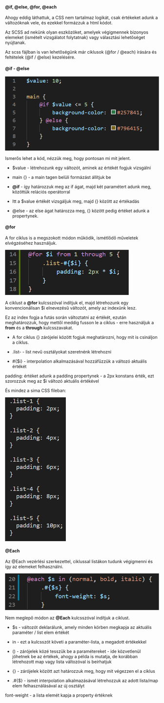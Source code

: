 #### @if, @else, @for, @each
Ahogy eddig láthattuk, a CSS nem tartalmaz logikát, csak értékeket adunk a változóknak vele, és ezekkel formázzuk a html kódot.

Az SCSS ad nekünk olyan eszközöket, amelyek végigmennek bizonyos elemeket (ismételt vizsgálatot folytatnak) vagy választási lehetőséget nyújtanak.

Az scss fájlban is van lehetőségünk már ciklusok (@for / @each) írására és feltételek (@if / @else) kezelésére.



#### @if - @else
![alt if-else](./img/if.PNG)

Ismerős lehet a kód, nézzük meg, hogy pontosan mi mit jelent.

- $value - létrehozunk egy változót, aminek az értékét fogjuk vizsgálni

- main {} - a main tagen belüli formázást állítjuk be

- **@if** - így határozzuk meg az if ágat, majd két paramétert adunk meg, közöttük relációs operátorral

- Itt a $value értékét vizsgáljuk meg, majd {} között az értékadás

- @else - az else ágat határozza meg, {} között pedig értéket adunk a propertynek.



#### @for
A for ciklus is a megszokott módon működik, ismétlődő műveletek elvégzéséhez használjuk.

![alt for](./img/for.PNG)

A ciklust a **@for** kulcsszóval indítjuk el, majd létrehozunk egy konvencionálisan $i elnevezésű változót, amely az indexünk lesz.

Ez az index fogja a futás során változtatni az értékét, ezután meghatározzuk, hogy mettől meddig fusson le a ciklus - erre használjuk a **from** és a **through** kulcsszavakat.

- A for ciklus {} zárójelei között fogjuk meghatározni, hogy mit is csináljon a ciklus.

- .list- - list nevű osztályokat szeretnénk létrehozni

- #{$i} - interpolation alkalmazásával hozzáfűzzük a változó aktuális értékét

padding: értéket adunk a padding propertynek - a 2px konstans érték, ezt szorozzuk meg az $i változó aktuális értékével

És mindez a sima CSS fileban:

![alt for2](./img/for2.PNG)



#### @Each
Az @Each vezérlési szerkezettel, ciklussal listákon tudunk végigmenni és így az elemeket felhasználni.

![alt each](./img/each.PNG)

Nem meglepő módon az **@Each** kulcsszóval indítjuk a ciklust.

- $s - változót deklarálunk, amely minden körben megkapja az aktuális paraméter / list elem értékét

- in - ezt a kulcsszót követi a paraméter-lista, a megadott értékekkel

- () - zárójelek közé tesszük be a paramétereket - ide közvetlenül jöhetnek be az értékek, ahogy a példa is mutatja, de korábban létrehozott map vagy lista változóval is beírhatjuk

- {} - zárójelek között azt határozzuk meg, hogy mit végezzen el a ciklus

- .#{$} - ismét interpolation alkalmazásával létrehozzuk az adott lista/map elem felhasználásával az új osztályt

font-weight - a lista elemét kapja a property értéknek
